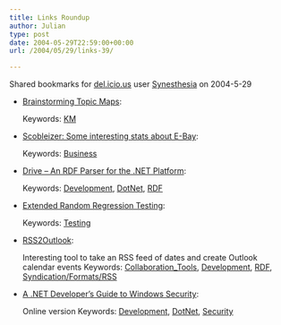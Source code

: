 ```yaml
---
title: Links Roundup
author: Julian
type: post
date: 2004-05-29T22:59:00+00:00
url: /2004/05/29/links-39/

---
```

Shared bookmarks for [del.icio.us][1] user  [Synesthesia][2] on 2004-5-29

  * [Brainstorming Topic Maps][3]:
   
    Keywords: [KM][4]
  * [Scobleizer: Some interesting stats about E-Bay][5]:
   
    Keywords: [Business][6]
  * [Drive &#8211; An RDF Parser for the .NET Platform][7]:
   
    Keywords: [Development][8], [DotNet][9], [RDF][10]
  * [Extended Random Regression Testing][11]:
   
    Keywords: [Testing][12]
  * [RSS2Outlook][13]:
  
    Interesting tool to take an RSS feed of dates and create Outlook calendar events Keywords: [Collaboration_Tools][14], [Development][8], [RDF][10], [Syndication/Formats/RSS][15]
  * [A .NET Developer&#8217;s Guide to Windows Security][16]:
  
    Online version Keywords: [Development][8], [DotNet][9], [Security][17]

 [1]: https://del.icio.us/
 [2]: https://del.icio.us/synesthesia
 [3]: https://alexandria.sdc.ucsb.edu/~acoleman/tmaps.html "https://alexandria.sdc.ucsb.edu/~acoleman/tmaps.html"
 [4]: https://del.icio.us/synesthesia/KM
 [5]: https://radio.weblogs.com/0001011/2004/05/29.html#a7621 "https://radio.weblogs.com/0001011/2004/05/29.html#a7621"
 [6]: https://del.icio.us/synesthesia/Business
 [7]: https://www.driverdf.org/ "https://www.driverdf.org/"
 [8]: https://del.icio.us/synesthesia/Development
 [9]: https://del.icio.us/synesthesia/DotNet
 [10]: https://del.icio.us/synesthesia/RDF
 [11]: https://www.jrothman.com/weblog/archive/2004_05_01_mpdarchive.html#108513847946601750 "https://www.jrothman.com/weblog/archive/2004_05_01_mpdarchive.html#108513847946601750"
 [12]: https://del.icio.us/synesthesia/Testing
 [13]: https://www.kingtiny.net/weblog/RSStoOutlook.html "https://www.kingtiny.net/weblog/RSStoOutlook.html"
 [14]: https://del.icio.us/synesthesia/Collaboration_Tools
 [15]: https://del.icio.us/synesthesia/Syndication/Formats/RSS
 [16]: https://www.pluralsight.com/keith/book/html/book.html "https://www.pluralsight.com/keith/book/html/book.html"
 [17]: https://del.icio.us/synesthesia/Security
